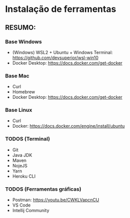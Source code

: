 # Instalação de ferramentas

## RESUMO:

### Base Windows
- (Windows) WSL2 + Ubuntu + Windows Terminal: https://github.com/devsuperior/wsl-win10
- Docker Desktop: https://docs.docker.com/get-docker

### Base Mac
- Curl
- Homebrew
- Docker Desktop: https://docs.docker.com/get-docker

### Base Linux
- Curl
- Docker: https://docs.docker.com/engine/install/ubuntu

### TODOS (Terminal)
- Git
- Java JDK
- Maven
- NojeJS
- Yarn
- Heroku CLI

### TODOS (Ferramentas gráficas)
- Postman: https://youtu.be/CWKLVapcnCU
- VS Code
- Intellij Community
